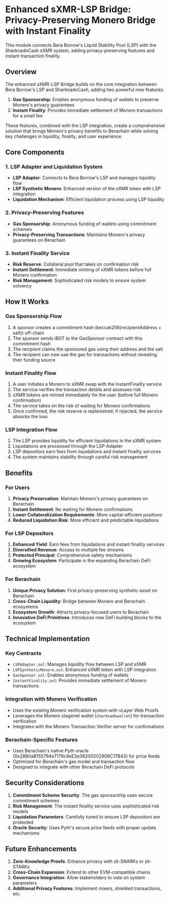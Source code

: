 # Enhanced sXMR-LSP Bridge: Privacy-Preserving Monero Bridge with Instant Finality

This module connects Bera Borrow's Liquid Stability Pool (LSP) with the SharknadoCash sXMR system, adding privacy-preserving features and instant transaction finality.

## Overview

The enhanced sXMR-LSP Bridge builds on the core integration between Bera Borrow's LSP and SharknadoCash, adding two powerful new features:

1. **Gas Sponsorship**: Enables anonymous funding of wallets to preserve Monero's privacy guarantees
2. **Instant Finality**: Provides immediate settlement of Monero transactions for a small fee

These features, combined with the LSP integration, create a comprehensive solution that brings Monero's privacy benefits to Berachain while solving key challenges in liquidity, finality, and user experience.

## Core Components

### 1. LSP Adapter and Liquidation System

- **LSP Adapter**: Connects to Bera Borrow's LSP and manages liquidity flow
- **LSP Synthetic Monero**: Enhanced version of the sXMR token with LSP integration
- **Liquidation Mechanism**: Efficient liquidation process using LSP liquidity

### 2. Privacy-Preserving Features

- **Gas Sponsorship**: Anonymous funding of wallets using commitment schemes
- **Privacy-Preserving Transactions**: Maintains Monero's privacy guarantees on Berachain

### 3. Instant Finality Service

- **Risk Reserve**: Collateral pool that takes on confirmation risk
- **Instant Settlement**: Immediate minting of sXMR tokens before full Monero confirmation
- **Risk Management**: Sophisticated risk models to ensure system solvency

## How It Works

### Gas Sponsorship Flow

1. A sponsor creates a commitment hash (keccak256(recipientAddress + salt)) off-chain
2. The sponsor sends iBGT to the GasSponsor contract with this commitment hash
3. The recipient claims the sponsored gas using their address and the salt
4. The recipient can now use the gas for transactions without revealing their funding source

### Instant Finality Flow

1. A user initiates a Monero to sXMR swap with the InstantFinality service
2. The service verifies the transaction details and assesses risk
3. sXMR tokens are minted immediately for the user (before full Monero confirmation)
4. The service takes on the risk of waiting for Monero confirmations
5. Once confirmed, the risk reserve is replenished; if rejected, the service absorbs the loss

### LSP Integration Flow

1. The LSP provides liquidity for efficient liquidations in the sXMR system
2. Liquidations are processed through the LSP Adapter
3. LSP depositors earn fees from liquidations and instant finality services
4. The system maintains stability through careful risk management

## Benefits

### For Users

1. **Privacy Preservation**: Maintain Monero's privacy guarantees on Berachain
2. **Instant Settlement**: No waiting for Monero confirmations
3. **Lower Collateralization Requirements**: More capital-efficient positions
4. **Reduced Liquidation Risk**: More efficient and predictable liquidations

### For LSP Depositors

1. **Enhanced Yield**: Earn fees from liquidations and instant finality services
2. **Diversified Revenue**: Access to multiple fee streams
3. **Protected Principal**: Comprehensive safety mechanisms
4. **Growing Ecosystem**: Participate in the expanding Berachain DeFi ecosystem

### For Berachain

1. **Unique Privacy Solution**: First privacy-preserving synthetic asset on Berachain
2. **Cross-Chain Liquidity**: Bridge between Monero and Berachain ecosystems
3. **Ecosystem Growth**: Attracts privacy-focused users to Berachain
4. **Innovative DeFi Primitives**: Introduces new DeFi building blocks to the ecosystem

## Technical Implementation

### Key Contracts

- `LSPAdapter.sol`: Manages liquidity flow between LSP and sXMR
- `LSPSyntheticMonero.sol`: Enhanced sXMR token with LSP integration
- `GasSponsor.sol`: Enables anonymous funding of wallets
- `InstantFinality.sol`: Provides immediate settlement of Monero transactions

### Integration with Monero Verification

- Uses the existing Monero verification system with vLayer Web Proofs
- Leverages the Monero stagenet wallet (`sharknadowallet`) for transaction verification
- Integrates with the Monero Transaction Verifier server for confirmations

### Berachain-Specific Features

- Uses Berachain's native Pyth oracle (0x2880aB155794e7179c9eE2e38200202908C17B43) for price feeds
- Optimized for Berachain's gas model and transaction flow
- Designed to integrate with other Berachain DeFi protocols

## Security Considerations

1. **Commitment Scheme Security**: The gas sponsorship uses secure commitment schemes
2. **Risk Management**: The instant finality service uses sophisticated risk models
3. **Liquidation Parameters**: Carefully tuned to ensure LSP depositors are protected
4. **Oracle Security**: Uses Pyth's secure price feeds with proper update mechanisms

## Future Enhancements

1. **Zero-Knowledge Proofs**: Enhance privacy with zk-SNARKs or zk-STARKs
2. **Cross-Chain Expansion**: Extend to other EVM-compatible chains
3. **Governance Integration**: Allow stakeholders to vote on system parameters
4. **Additional Privacy Features**: Implement mixers, shielded transactions, etc.
